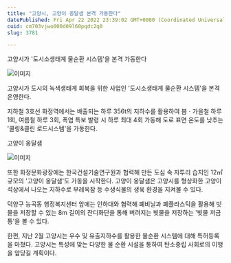 ```yaml
---
title: "고양시, 고양이 옹달샘 본격 가동한다"
datePublished: Fri Apr 22 2022 23:39:02 GMT+0000 (Coordinated Universal Time)
cuid: cm703vjwo000d09l60pqdc2q0
slug: 3781

---
```



고양시가 '도시소생태계 물순환 시스템'을 본격 가동한다

![이미지](https://cdn.hashnode.com/res/hashnode/image/upload/v1739255593715/b20564c6-15da-4866-a2a4-1effa7a50ff9.jpeg)

고양시가 도시의 녹색생태계 회복을 위한 사업인 '도시소생태계 물순환 시스템'을 본격 운영한다.

지하철 3호선 화정역에서는 배출되는 하루 356t의 지하수를 활용하여 봄ㆍ가을철 하루 1회, 여름철 하루 3회, 폭염 특보 발령 시 하루 최대 4회 가동해 도로 표면 온도를 낮추는 '쿨링&클린 로드시스템'을 가동한다.

고양이 옹달샘

![이미지](https://cdn.hashnode.com/res/hashnode/image/upload/v1739255595852/887d7297-85eb-4ea3-ab7b-01b3146b3d45.jpeg)

또한 화정문화광장에는 한국건설기술연구원과 협력해 만든 도심 속 자투리 습지인 12㎡ 규모의 '고양이 옹달샘'도 가동을 시작한다. 고양이 옹달샘은 고양시를 형상화한 고양이 석상에서 나오는 지하수로 부레옥잠 등 수생식물의 생육 환경을 지켜볼 수 있다.

덕양구 능곡동 행정복지센터 앞에는 인하대와 협력해 폐비닐과 폐플라스틱을 활용해 빗물을 저장할 수 있는 8m 길이의 잔디화단을 통해 버려지는 빗물을 저장하는 '빗물 저금통'을 볼 수 있다.

한편, 지난 2월 고양시는 우수 및 유출지하수를 활용한 물순환 시스템에 대해 특허등록을 마쳤다. 고양시는 특성에 맞는 다양한 물 순환 시설을 통하여 탄소중립 사회로의 이행을 앞당길 계획이다.